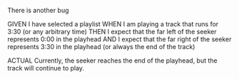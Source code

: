There is another bug

GIVEN I have selected a playlist
WHEN I am playing a track that runs for 3:30 (or any arbitrary time)
THEN I expect that the far left of the seeker represents 0:00 in the playhead
AND I expect that the far right of the seeker represents 3:30 in the playhead (or always the end of the track)

ACTUAL Currently, the seeker reaches the end of the playhead, but the track will continue to play.
